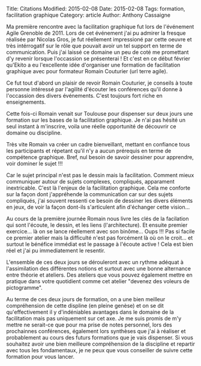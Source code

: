 Title: Citations
Modified: 2015-02-08
Date: 2015-02-08
Tags: formation, facilitation graphique
Category: article
Author: Anthony Cassaigne

Ma première rencontre avec la facilitation graphique fut lors de l'événement
Agile Grenoble de 2011. Lors de cet événement j'ai pu admirer la fresque
réalisée par Nicolas Gros, je fut réellement impressioné par cette oeuvre et
très intérrogatif sur le rôle que pouvait avoir un tel support en terme de
communication. Puis j'ai laissé ce domaine un peu de coté me promettant d'y
revenir lorsque l'occassion se présenterai ! Et c'est en ce début février
qu'Ekito a eu l'excellente idée d'organiser une formation de facilitation
graphique avec pour formateur Romain Couturier (url terre agile).

Ce fut tout d'abord un plaisir de revoir Romain Couturier, je conseils à toute
personne intéressé par l'agilité d'écouter les conférences qu'il donne à
l'occassion des divers événements. C'est toujours fort riche en enseignements. 

Cette fois-ci Romain venait sur Toulouse pour dispenser sur deux jours une
formation sur les bases de la facilitation graphique. Je n'ai pas hésité un
seul instant à m'inscrire, voila une réelle opportunité de découvrir ce domaine
ou discipline. 

Très vite Romain va créer un cadre bienveillant, mettant en confiance tous les 
participants et répetant qu'il n'y a aucun prérequis en terme de compétence graphique.
Bref, nul besoin de savoir dessiner pour apprendre, voir dominer le sujet !!!

Car le sujet principal n'est pas le dessin mais la facilitation. Comment mieux
communiquer autour de sujets complexes, compliqués, apparament inextricable.
C'est là l'enjeux de la facilitation graphique. Cela me conforte sur la façon
dont j'appréhende la communication car sur des sujets compliqués, j'ai souvent
ressenti ce besoin de dessiner les divers éléments en jeux, de voir la façon
dont-ils s'articulent afin d'échanger cette vision... 

Au cours de la première journée Romain nous livre les clés de la facilation
qui sont l'écoute, le dessin, et les liens (l'architecture). Et ensuite
premier exercice... là on se lance réellement avec son binôme... Oups !!! Pas si
facile ce premier atelier mais la difficulté n'est pas forcément là où on le
croit... et surtout le bénéfice immédiat est le passage à l'écoute active !
Cela est bien réel et j'ai pu immediatement le resentir.

L'ensemble de ces deux jours se dérouleront avec un rythme adéquat à
l'assimilation des différentes notions et surtout avec une bonne alternance
entre théorie et ateliers. Des ateliers que vous pouvez également mettre en
pratique dans votre quotidient comme cet atelier "devenez des voleurs de
pictogramme". 

Au terme de ces deux jours de formation, on a une bien meilleur compréhension
de cette displine (en pleine genèse) et on se dit qu'effectivement il y
d'indéniables avantages dans le domaine de la facilitation mais pas uniquement
sur cet axe. Je me suis promis de m'y mettre ne serait-ce que pour ma prise de
notes  personnel, lors des prochainnes conférences, également lors synthèses
que j'ai à réaliser et probablement au cours des futurs formations que je vais
dispenser. Si vous souhaitez avoir une bien meilleure compréhension de la
discipline et repartir avec tous les fondamentaux, je ne peux que vous
conseiller de suivre cette formation pour vous lancer.




